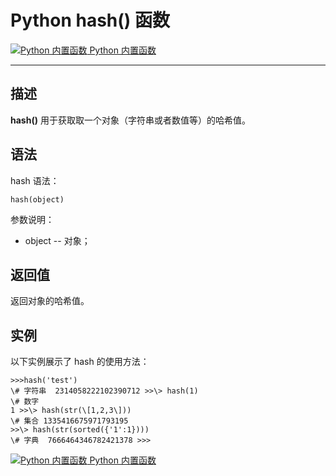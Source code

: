 Python hash() 函数
================

 [![Python 内置函数](../images/up.gif) Python 内置函数](python-built-in-functions.html)

* * *

描述
--

**hash()** 用于获取取一个对象（字符串或者数值等）的哈希值。

语法
--

hash 语法：
```
hash(object)
```
参数说明：

*   object -- 对象；

返回值
---

返回对象的哈希值。

实例
--

以下实例展示了 hash 的使用方法：
```
>>>hash('test') 
\# 字符串  2314058222102390712 >>\> hash(1) 
\# 数字 
1 >>\> hash(str(\[1,2,3\])) 
\# 集合 1335416675971793195
>>\> hash(str(sorted({'1':1})))  
\# 字典  7666464346782421378 >>>
```
 [![Python 内置函数](../images/up.gif) Python 内置函数](python-built-in-functions.html)
